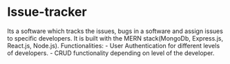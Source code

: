 # Issue-tracker
Its a software which tracks the issues, bugs in a software and assign issues to specific developers. It is built with the MERN stack(MongoDb, Express.js, React.js, Node.js). Functionalities:  - User Authentication for different levels of developers.  - CRUD functionality depending on level of the developer.
